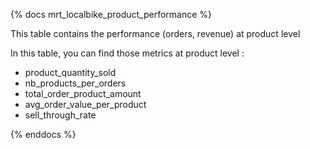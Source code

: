{% docs mrt_localbike_product_performance %}

This table contains the performance (orders, revenue) at product level

In this table, you can find those metrics at product level : 
 - product_quantity_sold
 - nb_products_per_orders
 - total_order_product_amount
 - avg_order_value_per_product
 - sell_through_rate

{% enddocs %}